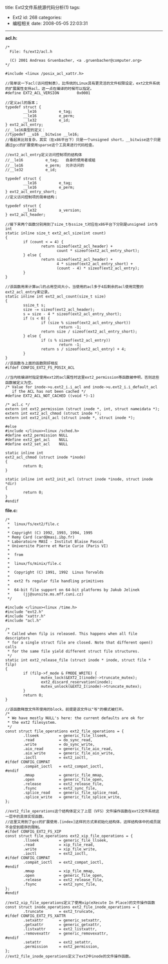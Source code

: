 title: Ext2文件系统源代码分析(1)
tags:
  - Ext2
id: 268
categories:
  - 编程相关
date: 2008-05-05 22:03:31
---

**acl.h:**

	/*
	  File: fs/ext2/acl.h

	  (C) 2001 Andreas Gruenbacher, <a .gruenbacher@computer.org>
	*/

	#include <linux /posix_acl_xattr.h>

	//简单说一下acl(访问控制表)，比传统的Linux具有更灵活的文件权限设定，ext2文件系统的扩展属性支持acl，这一点在编译的时候可以指定。
	#define EXT2_ACL_VERSION        0x0001

	//定义acl的版本；
	typedef struct {
	        __le16          e_tag;
	        __le16          e_perm;
	        __le32          e_id;
	} ext2_acl_entry;
	//__le16类型的定义：
	//typedef __u16 __bitwise __le16;
	//看起来比较复杂，其实（在x86平台下）只是一个unsigned short，__bitwise这个只是通过gcc的扩展使用sparse这个工具来进行代码检查。

	//ext2_acl_entry定义访问控制项的结构体
	//__le16          e_tag;   自身的使用者或組
	//__le16          e_perm;  允许访问的
	//__le32          e_id; 

	typedef struct {
	        __le16          e_tag;
	        __le16          e_perm;
	} ext2_acl_entry_short;
	//定义访问控制项的简单结构；

	typedef struct {
	        __le32          a_version;
	} ext2_acl_header;

	//接下来两个函数分别用到了size_t与ssize_t对应在x86平台下分别是unsigned int与int
	static inline size_t ext2_acl_size(int count)
	{
	        if (count < = 4) {
	                return sizeof(ext2_acl_header) +
	                       count * sizeof(ext2_acl_entry_short);
	        } else {
	                return sizeof(ext2_acl_header) +
	                       4 * sizeof(ext2_acl_entry_short) +
	                       (count - 4) * sizeof(ext2_acl_entry);
	        }
	}

	//该函数用来计算acl的占用空间大小，当使用的acl多于4后剩余的acl使用完整的ext2_acl_entry来记录。
	static inline int ext2_acl_count(size_t size)
	{
	        ssize_t s;
	        size -= sizeof(ext2_acl_header);
	        s = size - 4 * sizeof(ext2_acl_entry_short);
	        if (s < 0) {
	                if (size % sizeof(ext2_acl_entry_short))
	                        return -1;
	                return size / sizeof(ext2_acl_entry_short);
	        } else {
	                if (s % sizeof(ext2_acl_entry))
	                        return -1;
	                return s / sizeof(ext2_acl_entry) + 4;
	        }
	}
	//该函数与上面的函数刚好相反
	#ifdef CONFIG_EXT2_FS_POSIX_ACL

	//当内核编译时指定使用ext2的acl属性时这里ext2_permission等函数被申明，否则这些函数被定义为空。
	/* Value for inode->u.ext2_i.i_acl and inode->u.ext2_i.i_default_acl
	   if the ACL has not been cached */
	#define EXT2_ACL_NOT_CACHED ((void *)-1)

	/* acl.c */
	extern int ext2_permission (struct inode *, int, struct nameidata *);
	extern int ext2_acl_chmod (struct inode *);
	extern int ext2_init_acl (struct inode *, struct inode *);

	#else
	#include </linux><linux /sched.h>
	#define ext2_permission NULL
	#define ext2_get_acl    NULL
	#define ext2_set_acl    NULL

	static inline int
	ext2_acl_chmod (struct inode *inode)
	{
	        return 0;
	}

	static inline int ext2_init_acl (struct inode *inode, struct inode *dir)
	{
	        return 0;
	}
	#endif


**file.c:**

	/*
	 *  linux/fs/ext2/file.c
	 *
	 * Copyright (C) 1992, 1993, 1994, 1995
	 * Remy Card (card@masi.ibp.fr)
	 * Laboratoire MASI - Institut Blaise Pascal
	 * Universite Pierre et Marie Curie (Paris VI)
	 *
	 *  from
	 *
	 *  linux/fs/minix/file.c
	 *
	 *  Copyright (C) 1991, 1992  Linus Torvalds
	 *
	 *  ext2 fs regular file handling primitives
	 *
	 *  64-bit file support on 64-bit platforms by Jakub Jelinek
	 *      (jj@sunsite.ms.mff.cuni.cz)
	 */

	#include </linux><linux /time.h>
	#include "ext2.h"
	#include "xattr.h"
	#include "acl.h"

	/*
	 * Called when filp is released. This happens when all file descriptors
	 * for a single struct file are closed. Note that different open() calls
	 * for the same file yield different struct file structures.
	 */
	static int ext2_release_file (struct inode * inode, struct file * filp)
	{
	        if (filp->f_mode & FMODE_WRITE) {
	                mutex_lock(&EXT2_I(inode)->truncate_mutex);
	                ext2_discard_reservation(inode);
	                mutex_unlock(&EXT2_I(inode)->truncate_mutex);
	        }
	        return 0;
	}

	//该函数释放文件所使用的block，前提是该文件以"写"的模式被打开。
	/*
	 * We have mostly NULL's here: the current defaults are ok for
	 * the ext2 filesystem.
	 */
	const struct file_operations ext2_file_operations = {
	        .llseek         = generic_file_llseek,
	        .read           = do_sync_read,
	        .write          = do_sync_write,
	        .aio_read       = generic_file_aio_read,
	        .aio_write      = generic_file_aio_write,
	        .ioctl          = ext2_ioctl,
	#ifdef CONFIG_COMPAT
	        .compat_ioctl   = ext2_compat_ioctl,
	#endif
	        .mmap           = generic_file_mmap,
	        .open           = generic_file_open,
	        .release        = ext2_release_file,
	        .fsync          = ext2_sync_file,
	        .splice_read    = generic_file_splice_read,
	        .splice_write   = generic_file_splice_write,
	};

	//ext2_file_operations这个结构体定义了上层（VFS）文件操作函数在ext2文件系统这一层中的具体实现函数。
	//这里又用到了gcc的扩展使用.[index]这样的方式来初始化结构体，这样结构体中的成员就不会受到顺序的限制。
	#ifdef CONFIG_EXT2_FS_XIP
	const struct file_operations ext2_xip_file_operations = {
	        .llseek         = generic_file_llseek,
	        .read           = xip_file_read,
	        .write          = xip_file_write,
	        .ioctl          = ext2_ioctl,
	#ifdef CONFIG_COMPAT
	        .compat_ioctl   = ext2_compat_ioctl,
	#endif
	        .mmap           = xip_file_mmap,
	        .open           = generic_file_open,
	        .release        = ext2_release_file,
	        .fsync          = ext2_sync_file,
	};
	#endif

	//ext2_xip_file_operations定义了使用xip(eXecute In Place)的文件操作函数
	const struct inode_operations ext2_file_inode_operations = {
	        .truncate       = ext2_truncate,
	#ifdef CONFIG_EXT2_FS_XATTR
	        .setxattr       = generic_setxattr,
	        .getxattr       = generic_getxattr,
	        .listxattr      = ext2_listxattr,
	        .removexattr    = generic_removexattr,
	#endif
	        .setattr        = ext2_setattr,
	        .permission     = ext2_permission,
	};
	//ext2_file_inode_operations定义了ext2中inode的文件操作函数。
